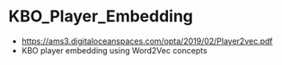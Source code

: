 # KBO_Player_Embedding

  - https://ams3.digitaloceanspaces.com/opta/2019/02/Player2vec.pdf
  - KBO player embedding using Word2Vec concepts
